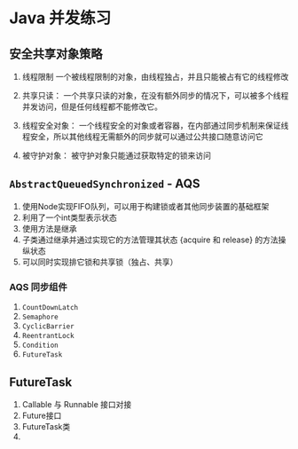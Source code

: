 # Java 并发练习


## 安全共享对象策略
1. 线程限制
一个被线程限制的对象，由线程独占，并且只能被占有它的线程修改

2. 共享只读：
一个共享只读的对象，在没有额外同步的情况下，可以被多个线程并发访问，但是任何线程都不能修改它。

3. 线程安全对象：
一个线程安全的对象或者容器，在内部通过同步机制来保证线程安全，所以其他线程无需额外的同步就可以通过公共接口随意访问它

4. 被守护对象：
被守护对象只能通过获取特定的锁来访问


## `AbstractQueuedSynchronized` - AQS
1. 使用Node实现FIFO队列，可以用于构建锁或者其他同步装置的基础框架
2. 利用了一个int类型表示状态
3. 使用方法是继承
4. 子类通过继承并通过实现它的方法管理其状态 {acquire 和 release} 的方法操纵状态
5. 可以同时实现排它锁和共享锁（独占、共享）

### AQS 同步组件
1. `CountDownLatch`
2. `Semaphore`
3. `CyclicBarrier`
4. `ReentrantLock`
5. `Condition`
6. `FutureTask`


## FutureTask
1. Callable 与 Runnable 接口对接
2. Future接口
3. FutureTask类
4. 